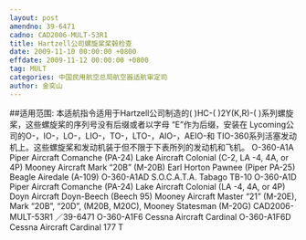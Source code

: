 ```yaml
---
layout: post
amendno: 39-6471
cadno: CAD2006-MULT-53R1
title: Hartzell公司螺旋桨桨毂检查
date: 2009-11-10 00:00:00 +0800
effdate: 2009-11-12 00:00:00 +0800
tag: MULT
categories: 中国民用航空总局航空器适航审定司
author: 金奕山
---
```


##适用范围:
本适航指令适用于Hartzell公司制造的( )HC-( )2Y(K,R)-( )系列螺旋桨，这些螺旋桨的序列号没有后缀或者以字母 “E”作为后缀，安装在 Lycoming公司的O-，IO-，LO-，LIO-，TO-，LTO-，AIO-，AEIO-和 TIO-360系列活塞发动机上。这些螺旋桨和发动机装于但不限于下表所列的发动机和飞机。
O-360-A1A  Piper Aircraft  Comanche (PA-24)
Lake Aircraft  Colonial (C-2, LA -4, 4A, or 4P)
Mooney Aircraft  Mark “20B” (M-20B)
Earl Horton  Pawnee (Piper PA-25)
Beagle  Airedale (A-109)
O-360-A1AD  S.O.C.A.T.A.   Tabago TB-10
O-360-A1D  Piper Aircraft  Comanche (PA-24)
Lake Aircraft  Colonial (LA -4, 4A, or 4P)
Doyn Aircraft  Doyn-Beech (Beech 95)
Mooney Aircraft  Master “21” (M-20E), Mark “20B”, “20D”, (M20B, M20C), Mooney Statesman (M-20G)
CAD2006-MULT-53R1  ／39-6471
O-360-A1F6  Cessna Aircraft   Cardinal
O-360-A1F6D  Cessna Aircraft   Cardinal 177
T

